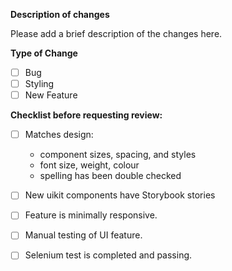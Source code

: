 **Description of changes**

Please add a brief description of the changes here.

**Type of Change**

- [ ] Bug
- [ ] Styling
- [ ] New Feature

**Checklist before requesting review:**

- [ ] Matches design:
    * component sizes, spacing, and styles
    * font size, weight, colour
    * spelling has been double checked

- [ ] New uikit components have Storybook stories
- [ ] Feature is minimally responsive.
- [ ] Manual testing of UI feature.
- [ ] Selenium test is completed and passing.

